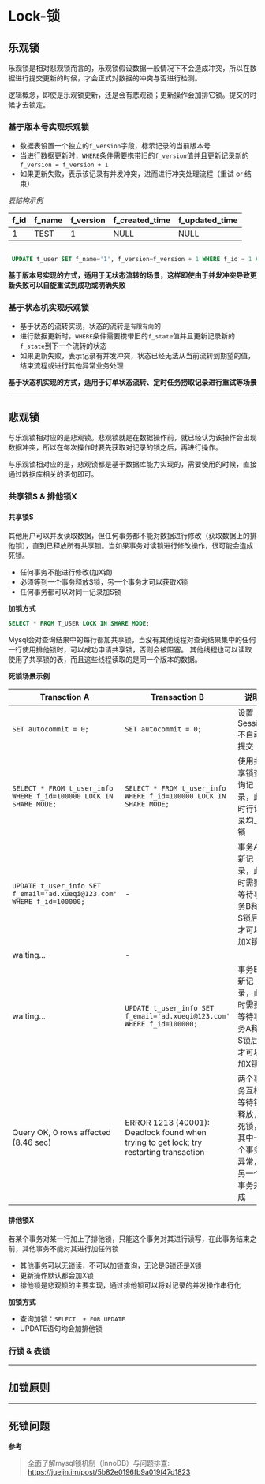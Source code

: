 # Lock-锁

## 乐观锁

乐观锁是相对悲观锁而言的，乐观锁假设数据一般情况下不会造成冲突，所以在数据进行提交更新的时候，才会正式对数据的冲突与否进行检测。

逻辑概念，即使是乐观锁更新，还是会有悲观锁；更新操作会加排它锁。提交的时候才去锁定。

### 基于版本号实现乐观锁

- 数据表设置一个独立的`f_version`字段，标示记录的当前版本号
- 当进行数据更新时，`WHERE`条件需要携带旧的`f_version`值并且更新记录新的`f_version = f_version + 1`
- 如果更新失败，表示该记录有并发冲突，进而进行冲突处理流程（重试 or 结束）

_表结构示例_

| f_id | f_name | f_version | f_created_time | f_updated_time |
| --- | --- | --- | --- | --- |
| 1 | TEST | 1 | NULL | NULL |

```sql

 UPDATE t_user SET f_name='1', f_version=f_version + 1 WHERE f_id = 1 AND f_version = 1;

```

**基于版本号实现的方式，适用于无状态流转的场景，这样即使由于并发冲突导致更新失败可以自旋重试到成功或明确失败**

### 基于状态机实现乐观锁

- 基于状态的流转实现，状态的流转是`有限有向`的
- 进行数据更新时，`WHERE`条件需要携带旧的`f_state`值并且更新记录新的`f_state`到下一个流转的状态
- 如果更新失败，表示记录有并发冲突，状态已经无法从当前流转到期望的值，结束流程或进行其他异常业务处理

**基于状态机实现的方式，适用于订单状态流转、定时任务捞取记录进行重试等场景**

----

## 悲观锁

与乐观锁相对应的是悲观锁。悲观锁就是在数据操作前，就已经认为该操作会出现数据冲突，所以在每次操作时要先获取对记录的锁之后，再进行操作。

与乐观锁相对应的是，悲观锁都是基于数据库能力实现的，需要使用的时候，直接通过数据库相关的语句即可。

### 共享锁S & 排他锁X

#### 共享锁S

其他用户可以并发读取数据，但任何事务都不能对数据进行修改（获取数据上的排他锁），直到已释放所有共享锁。当如果事务对读锁进行修改操作，很可能会造成死锁。

- 任何事务不能进行修改(加X锁)
- 必须等到一个事务释放S锁，另一个事务才可以获取X锁
- 任何事务都可以对同一记录加S锁

**加锁方式**

```sql
SELECT * FROM T_USER LOCK IN SHARE MODE;
```

Mysql会对查询结果中的每行都加共享锁，当没有其他线程对查询结果集中的任何一行使用排他锁时，可以成功申请共享锁，否则会被阻塞。 其他线程也可以读取使用了共享锁的表，而且这些线程读取的是同一个版本的数据。

**死锁场景示例**

| Transction A | Transaction B | 说明 |
| ---- | ---- | ---- |
| `SET autocommit = 0;` | `SET autocommit = 0;` | 设置Session不自动提交 |
| `SELECT * FROM t_user_info WHERE f_id=100000 LOCK IN SHARE MODE;` | `SELECT * FROM t_user_info WHERE f_id=100000 LOCK IN SHARE MODE;` | 使用共享锁查询记录，此时行记录均上S锁 |
| `UPDATE t_user_info SET f_email='ad.xueqi@123.com' WHERE f_id=100000;` | - | 事务A更新记录，此时需要等待事务B释放S锁后，才可以加X锁 |
| waiting... | - |
| waiting... | `UPDATE t_user_info SET f_email='ad.xueqi@123.com' WHERE f_id=100000;` | 事务B更新记录，此时需要等待事务A释放S锁后，才可以加X锁 |
| Query OK, 0 rows affected (8.46 sec) | ERROR 1213 (40001): Deadlock found when trying to get lock; try restarting transaction | 两个事务互相等待锁释放，死锁，其中一个事务异常，另一个事务完成 |

#### 排他锁X

若某个事务对某一行加上了排他锁，只能这个事务对其进行读写，在此事务结束之前，其他事务不能对其进行加任何锁

- 其他事务可以无锁读，不可以加锁查询，无论是S锁还是X锁
- 更新操作默认都会加X锁
- 排他锁是悲观锁的主要实现，通过排他锁可以将对记录的并发操作串行化

**加锁方式**

- 查询加锁：`SELECT  + FOR UPDATE`
- UPDATE语句均会加排他锁

### 行锁 & 表锁

----

## 加锁原则

----

## 死锁问题

**参考**

> 全面了解mysql锁机制（InnoDB）与问题排查: https://juejin.im/post/5b82e0196fb9a019f47d1823